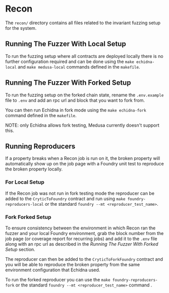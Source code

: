 # Recon 

The `recon/` directory contains all files related to the invariant fuzzing setup for the system.

## Running The Fuzzer With Local Setup 

To run the fuzzing setup where all contracts are deployed locally there is no further configuration required and can be done using the `make echidna-local` and `make medusa-local` commands defined in the `makefile`. 

## Running The Fuzzer With Forked Setup 

To run the fuzzing setup on the forked chain state, rename the `.env.example` file to `.env` and add an rpc url and block that you want to fork from. 

You can then run Echidna in fork mode using the `make echidna-fork` command defined in the `makefile`.

NOTE: only Echidna allows fork testing, Medusa currently doesn't support this.

## Running Reproducers

If a property breaks when a Recon job is run on it, the broken property will automatically show up on the job page with a Foundry unit test to reproduce the broken property locally. 

### For Local Setup

If the Recon job was not run in fork testing mode the reproducer can be added to the `CryticToFoundry` contract and run using `make foundry-reproducers-local` or the standard `foundry --mt <reproducer_test_name>`.

### Fork Forked Setup

To ensure consistency between the environment in which Recon ran the fuzzer and your local Foundry environment, grab the block number from the job page (or coverage report for recurring jobs) and add it to the `.env` file along with an rpc url as described in the _Running The Fuzzer With Forked Setup_ section.

The reproducer can then be added to the `CryticToForkFoundry` contract and you will be able to reproduce the broken property from the same environment configuration that Echidna used. 

To run the forked reproducer you can use the `make foundry-reproducers-fork` or the standard `foundry --mt <reproducer_test_name>` command .
